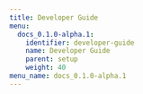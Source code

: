 ```yaml
---
title: Developer Guide
menu:
  docs_0.1.0-alpha.1:
    identifier: developer-guide
    name: Developer Guide
    parent: setup
    weight: 40
menu_name: docs_0.1.0-alpha.1
---
```

